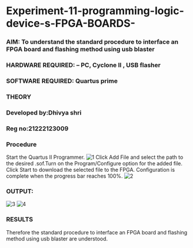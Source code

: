 # Experiment-11-programming-logic-device-s-FPGA-BOARDS-
 ### AIM: To understand the standard procedure to interface an FPGA board and flashing method using usb blaster 
### HARDWARE REQUIRED:  – PC, Cyclone II , USB flasher
### SOFTWARE REQUIRED:   Quartus prime
### THEORY 
### Developed by:Dhivya shri
### Reg no:21222123009
### Procedure 
Start the Quartus II Programmer.
![1](https://user-images.githubusercontent.com/94154679/204818877-ba9b8a2e-8239-4348-87f0-a2b53ede7edc.jpg)
Click Add File and select the path to the desired .sof.Turn on the Program/Configure option for the added file.
Click Start to download the selected file to the FPGA. Configuration is complete when the progress bar reaches 100%.
![2](https://user-images.githubusercontent.com/94154679/204818960-8ca0767b-4355-45eb-8044-8e8d7a8060e9.jpg)
### OUTPUT:
![3](https://user-images.githubusercontent.com/94154679/204819071-6ae953c8-8b89-42ab-9254-bad29aa55f2c.jpg)
![4](https://user-images.githubusercontent.com/94154679/204819253-0240c427-226c-41e6-9ebb-8d972d4453f1.jpg)
### RESULTS 
Therefore the standard procedure to interface an FPGA board and flashing method using usb blaster are understood.

